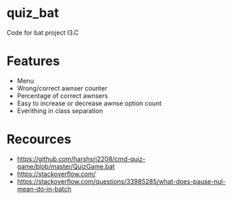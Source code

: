 # quiz_bat
Code for bat project I3.C

# Features
- Menu
- Wrong/correct awnser counter
- Percentage of correct awnsers
- Easy to increase or decrease awnse option count
- Everithing in class separation

# Recources
- https://github.com/harshsri2208/cmd-quiz-game/blob/master/QuizGame.bat
- https://stackoverflow.com/
- https://stackoverflow.com/questions/33985285/what-does-pause-nul-mean-do-in-batch
